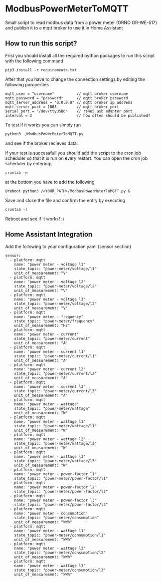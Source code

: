 # ModbusPowerMeterToMQTT
Small script to read modbus data from a power meter (ORNO OR-WE-517) and publish it to a mqtt broker to use it in Home Assistant


## How to run this script?
Frist you should install all the required python packages to run this script with the following command
```
pip3 install -r requirements.txt
```
After that you have to change the connection settings by editing the following poroperties

```
mqtt_user = "username"          // mqtt broker username
mqtt_password = "password"      // mqtt broker password
mqtt_server_address = "0.0.0.0" // mqtt broker ip address
mqtt_server_port = 1883         // mqtt broker port
serial_port = "/dev/ttyUSB0"    // rs485 usb adapter port
interval = 2                    // how often should be published?
```

To test if it works you can simply run 

```
python3 ./ModbusPowerMeterToMQTT.py
```
and see if the broker recieves data.


If your test is successfull you should add the script to the cron job scheduler so that it is run on every restart. 
You can open the cron job scheduler by entering:

```
crontab -e
```

at the bottom you have to add the following
```
@reboot python3 /<YOUR_PATH>/ModbusPowerMeterToMQTT.py &
```

Save and close the file and confirm the entry by executing
```
crontab -l
```

Reboot and see if it works! :) 


## Home Assistant Integration

Add the following to your configuration.yaml (sensor section)

```
sensor:
  - platform: mqtt
    name: "power meter - voltage l1"
    state_topic: "power-meter/voltage/l1"
    unit_of_measurement: "V"
  - platform: mqtt
    name: "power meter - voltage l2"
    state_topic: "power-meter/voltage/l2"
    unit_of_measurement: "V"
  - platform: mqtt
    name: "power meter - voltage l3"
    state_topic: "power-meter/voltage/l3"
    unit_of_measurement: "V"
  - platform: mqtt
    name: "power meter - frequency"
    state_topic: "power-meter/frequency"
    unit_of_measurement: "Hz"
  - platform: mqtt
    name: "power meter - current"
    state_topic: "power-meter/current"
    unit_of_measurement: "A"
  - platform: mqtt
    name: "power meter - current l1"
    state_topic: "power-meter/current/l1"
    unit_of_measurement: "A"
  - platform: mqtt
    name: "power meter - current l2"
    state_topic: "power-meter/current/l2"
    unit_of_measurement: "A"
  - platform: mqtt
    name: "power meter - current l3"
    state_topic: "power-meter/current/l3"
    unit_of_measurement: "A"
  - platform: mqtt
    name: "power meter - wattage"
    state_topic: "power-meter/wattage"
    unit_of_measurement: "W"
  - platform: mqtt
    name: "power meter - wattage l1"
    state_topic: "power-meter/wattage/l1"
    unit_of_measurement: "W"
  - platform: mqtt
    name: "power meter - wattage l2"
    state_topic: "power-meter/wattage/l2"
    unit_of_measurement: "W"
  - platform: mqtt
    name: "power meter - wattage l3"
    state_topic: "power-meter/wattage/l3"
    unit_of_measurement: "W"
  - platform: mqtt
    name: "power meter - power-factor l1"
    state_topic: "power-meter/power-factor/l1"
  - platform: mqtt
    name: "power meter - power-factor l2"
    state_topic: "power-meter/power-factor/l2"
  - platform: mqtt
    name: "power meter - power-factor l3"
    state_topic: "power-meter/power-factor/l3"
  - platform: mqtt
    name: "power meter - consumption"
    state_topic: "power-meter/consumption"
    unit_of_measurement: "kWh"
  - platform: mqtt
    name: "power meter - wattage l1"
    state_topic: "power-meter/consumption/l1"
    unit_of_measurement: "kWh"
  - platform: mqtt
    name: "power meter - wattage l2"
    state_topic: "power-meter/consumption/l2"
    unit_of_measurement: "kWh"
  - platform: mqtt
    name: "power meter - wattage l3"
    state_topic: "power-meter/consumption/l3"
    unit_of_measurement: "kWh"
```

